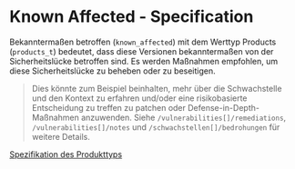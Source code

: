 # Known Affected - Specification

Bekanntermaßen betroffen (`known_affected`) mit dem Werttyp Products (`products_t`) bedeutet, dass diese Versionen bekanntermaßen von der Sicherheitslücke betroffen sind.
Es werden Maßnahmen empfohlen, um diese Sicherheitslücke zu beheben oder zu beseitigen.

> Dies könnte zum Beispiel beinhalten, mehr über die Schwachstelle und den Kontext zu erfahren und/oder eine risikobasierte Entscheidung zu treffen
> zu patchen oder Defense-in-Depth-Maßnahmen anzuwenden. Siehe `/vulnerabilities[]/remediations`, `/vulnerabilities[]/notes` und
> `/schwachstellen[]/bedrohungen` für weitere Details.

[Spezifikation des Produkttyps](types/products-spec.de.md)
